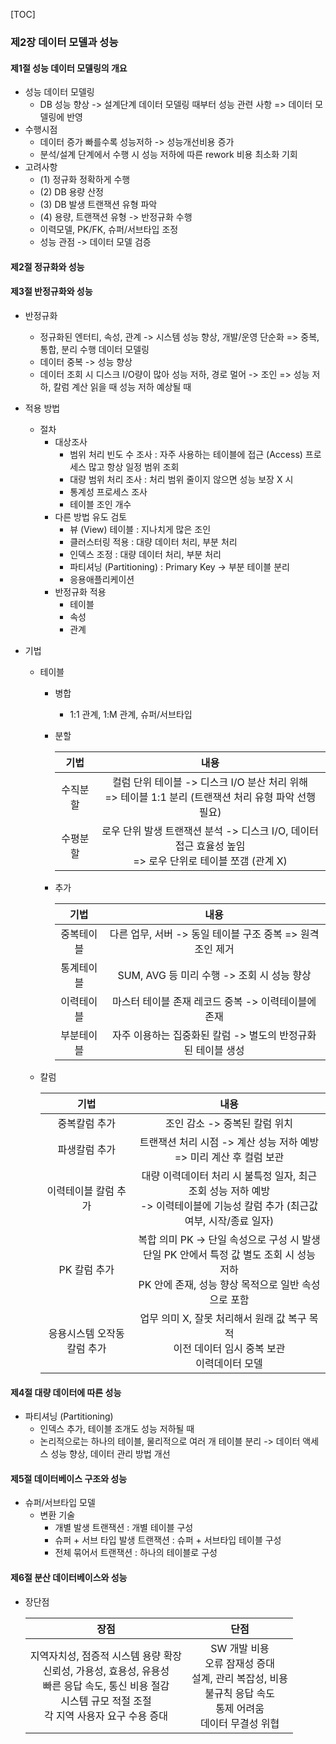 [TOC]

### 제2장 데이터 모델과 성능

#### 제1절 성능 데이터 모델링의 개요

- 성능 데이터 모델링
  - DB 성능 향상 -> 설계단계 데이터 모델링 때부터 성능 관련 사항 => 데이터 모델링에 반영
- 수행시점
  - 데이터 증가 빠를수록 성능저하 -> 성능개선비용 증가
  - 분석/설계 단계에서 수행 시 성능 저하에 따른 rework 비용 최소화 기회
- 고려사항
  - (1) 정규화 정확하게 수행
  - (2) DB 용량 산정
  - (3) DB 발생 트랜잭션 유형 파악
  - (4) 용량, 트랜잭션 유형 -> 반정규화 수행
  - 이력모델, PK/FK, 슈퍼/서브타입 조정
  - 성능 관점 -> 데이터 모델 검증

#### 제2절 정규화와 성능

#### 제3절 반정규화와 성능

- 반정규화

  - 정규화된 엔터티, 속성, 관계 -> 시스템 성능 향상, 개발/운영 단순화 => 중복, 통합, 분리 수행 데이터 모델링
  - 데이터 중복 -> 성능 향상
  - 데이터 조회 시 디스크 I/O량이 많아 성능 저하, 경로 멀어 -> 조인 => 성능 저하, 칼럼 계산 읽을 때 성능 저하 예상될 때

- 적용 방법

  - 절차
    - 대상조사
      - 범위 처리 빈도 수 조사 : 자주 사용하는 테이블에 접근 (Access) 프로세스 많고 항상 일정 범위 조회
      - 대량 범위 처리 조사 : 처리 범위 줄이지 않으면 성능 보장 X 시
      - 통계성 프로세스 조사
      - 테이블 조인 개수 
    - 다른 방법 유도 검토
      - 뷰 (View) 테이블 : 지나치게 많은 조인
      - 클러스터링 적용 : 대량 데이터 처리, 부분 처리
      - 인덱스 조정 : 대량 데이터 처리, 부분 처리
      - 파티셔닝 (Partitioning) : Primary Key -> 부분 테이블 분리
      - 응용애플리케이션
    - 반정규화 적용
      - 테이블
      - 속성
      - 관계

- 기법

  - 테이블

    - 병합

      - 1:1 관계, 1:M 관계, 슈퍼/서브타입

    - 분할

      |   기법   |                             내용                             |
      | :------: | :----------------------------------------------------------: |
      | 수직분할 | 컬럼 단위 테이블 -> 디스크 I/O 분산 처리 위해<br />=> 테이블 1:1 분리 (트랜잭션 처리 유형 파악 선행 필요) |
      | 수평분할 | 로우 단위 발생 트랜잭션 분석 -> 디스크 I/O, 데이터 접근 효율성 높임<br />=> 로우 단위로 테이블 쪼갬 (관계 X) |

    - 추가

      |    기법    |                             내용                             |
      | :--------: | :----------------------------------------------------------: |
      | 중복테이블 |  다른 업무, 서버 -> 동일 테이블 구조 중복 => 원격조인 제거   |
      | 통계테이블 |          SUM, AVG 등 미리 수행 -> 조회 시 성능 향상          |
      | 이력테이블 |     마스터 테이블 존재 레코드 중복 -> 이력테이블에 존재      |
      | 부분테이블 | 자주 이용하는 집중화된 칼럼 -> 별도의 반정규화된 테이블 생성 |

  - 칼럼

    |            기법             |                             내용                             |
    | :-------------------------: | :----------------------------------------------------------: |
    |        중복칼럼 추가        |                조인 감소 -> 중복된 칼럼 위치                 |
    |        파생칼럼 추가        | 트랜잭션 처리 시점 -> 계산 성능 저하 예방<br />=> 미리 계산 후 컬럼 보관 |
    |    이력테이블 칼럼 추가     | 대량 이력데이터 처리 시 불특정 일자, 최근 조회 성능 저하 예방<br />-> 이력테이블에 기능성 칼럼 추가 (최근값 여부, 시작/종료 일자) |
    |        PK 칼럼 추가         | 복합 의미 PK -> 단일 속성으로 구성 시 발생<br />단일 PK 안에서 특정 값 별도 조회 시 성능 저하<br />PK 안에 존재, 성능 향상 목적으로 일반 속성으로 포함 |
    | 응용시스템 오작동 칼럼 추가 | 업무 의미 X, 잘못 처리해서 원래 값 복구 목적<br />이전 데이터 임시 중복 보관<br />이력데이터 모델 |

#### 제4절 대량 데이터에 따른 성능

- 파티셔닝 (Partitioning)
  - 인덱스 추가, 테이블 조개도 성능 저하될 때
  - 논리적으로는 하나의 테이블, 물리적으로 여러 개 테이블 분리 -> 데이터 액세스 성능 향상, 데이터 관리 방법 개선

#### 제5절 데이터베이스 구조와 성능

- 슈퍼/서브타입 모델
  - 변환 기술
    - 개별 발생 트랜잭션 : 개별 테이블 구성
    - 슈퍼 + 서브 타입 발생 트랜잭션 : 슈퍼 + 서브타입 테이블 구성
    - 전체 묶어서 트랜잭션 : 하나의 테이블로 구성

#### 제6절 분산 데이터베이스와 성능

- 장단점

  |                             장점                             |                             단점                             |
  | :----------------------------------------------------------: | :----------------------------------------------------------: |
  | 지역자치성, 점증적 시스템 용량 확장<br />신뢰성, 가용성, 효용성, 유용성<br />빠른 응답 속도, 통신 비용 절감<br />시스템 규모 적절 조절<br />각 지역 사용자 요구 수용 증대 | SW 개발 비용<br />오류 잠재성 증대<br />설계, 관리 복잡성, 비용<br />불규칙 응답 속도<br />통제 어려움<br />데이터 무결성 위협 |

  